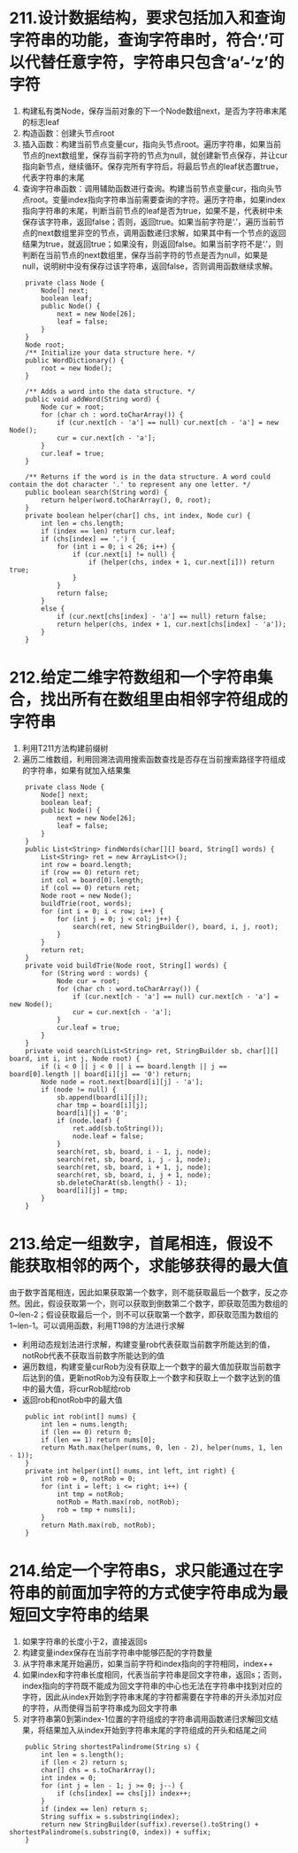 # 211.设计数据结构，要求包括加入和查询字符串的功能，查询字符串时，符合‘.’可以代替任意字符，字符串只包含‘a’-‘z’的字符
1. 构建私有类Node，保存当前对象的下一个Node数组next，是否为字符串末尾的标志leaf
2. 构造函数：创建头节点root
3. 插入函数：构建当前节点变量cur，指向头节点root。遍历字符串，如果当前节点的next数组里，保存当前字符的节点为null，就创建新节点保存，并让cur指向新节点，继续循环。保存完所有字符后，将最后节点的leaf状态置true，代表字符串的末尾
4. 查询字符串函数：调用辅助函数进行查询。构建当前节点变量cur，指向头节点root。变量index指向字符串当前需要查询的字符。遍历字符串，如果index指向字符串的末尾，判断当前节点的leaf是否为true，如果不是，代表树中未保存该字符串，返回false；否则，返回true。如果当前字符是‘.’，遍历当前节点的next数组里非空的节点，调用函数递归求解，如果其中有一个节点的返回结果为true，就返回true；如果没有，则返回false。如果当前字符不是‘.’，则判断在当前节点的next数组里，保存当前字符的节点是否为null，如果是null，说明树中没有保存过该字符串，返回false，否则调用函数继续求解。

```
    private class Node {
        Node[] next;
        boolean leaf;
        public Node() {
            next = new Node[26];
            leaf = false;
        }
    }
    Node root;
    /** Initialize your data structure here. */
    public WordDictionary() {
        root = new Node();
    }
    
    /** Adds a word into the data structure. */
    public void addWord(String word) {
        Node cur = root;
        for (char ch : word.toCharArray()) {
            if (cur.next[ch - 'a'] == null) cur.next[ch - 'a'] = new Node();
            cur = cur.next[ch - 'a'];
        }
        cur.leaf = true;
    }
    
    /** Returns if the word is in the data structure. A word could contain the dot character '.' to represent any one letter. */
    public boolean search(String word) {
        return helper(word.toCharArray(), 0, root);
    }
    private boolean helper(char[] chs, int index, Node cur) {
        int len = chs.length;
        if (index == len) return cur.leaf;
        if (chs[index] == '.') {
            for (int i = 0; i < 26; i++) {
                if (cur.next[i] != null) {
                    if (helper(chs, index + 1, cur.next[i])) return true;
                }
            }
            return false;
        }
        else {
            if (cur.next[chs[index] - 'a'] == null) return false;
            return helper(chs, index + 1, cur.next[chs[index] - 'a']);
        }
    }
```

# 212.给定二维字符数组和一个字符串集合，找出所有在数组里由相邻字符组成的字符串
1. 利用T211方法构建前缀树
2. 遍历二维数组，利用回溯法调用搜索函数查找是否存在当前搜索路径字符组成的字符串，如果有就加入结果集
```
    private class Node {
        Node[] next;
        boolean leaf;
        public Node() {
            next = new Node[26];
            leaf = false;
        }
    }
    public List<String> findWords(char[][] board, String[] words) {
        List<String> ret = new ArrayList<>();
        int row = board.length;
        if (row == 0) return ret;
        int col = board[0].length;
        if (col == 0) return ret;
        Node root = new Node();
        buildTrie(root, words);
        for (int i = 0; i < row; i++) {
            for (int j = 0; j < col; j++) {
                search(ret, new StringBuilder(), board, i, j, root);
            }
        }
        return ret;
    }
    private void buildTrie(Node root, String[] words) {
        for (String word : words) {
            Node cur = root;
            for (char ch : word.toCharArray()) {
                if (cur.next[ch - 'a'] == null) cur.next[ch - 'a'] = new Node();
                cur = cur.next[ch - 'a'];
            }
            cur.leaf = true;
        }
    }
    private void search(List<String> ret, StringBuilder sb, char[][] board, int i, int j, Node root) {
        if (i < 0 || j < 0 || i == board.length || j == board[0].length || board[i][j] == '0') return;
        Node node = root.next[board[i][j] - 'a'];
        if (node != null) {
            sb.append(board[i][j]);
            char tmp = board[i][j];
            board[i][j] = '0';
            if (node.leaf) {
                ret.add(sb.toString());
                node.leaf = false;
            }
            search(ret, sb, board, i - 1, j, node);
            search(ret, sb, board, i, j - 1, node);
            search(ret, sb, board, i + 1, j, node);
            search(ret, sb, board, i, j + 1, node);
            sb.deleteCharAt(sb.length() - 1);
            board[i][j] = tmp;
        }
    }
```

# 213.给定一组数字，首尾相连，假设不能获取相邻的两个，求能够获得的最大值

由于数字首尾相连，因此如果获取第一个数字，则不能获取最后一个数字，反之亦然。因此，假设获取第一个，则可以获取到倒数第二个数字，即获取范围为数组的0~len-2；假设获取最后一个，则不可以获取第一个数字，即获取范围为数组的1~len-1。可以调用函数，利用T198的方法进行求解

+ 利用动态规划法进行求解，构建变量rob代表获取当前数字所能达到的值，notRob代表不获取当前数字所能达到的值
+ 遍历数组，构建变量curRob为没有获取上一个数字的最大值加获取当前数字后达到的值，更新notRob为没有获取上一个数字和获取上一个数字达到的值中的最大值，将curRob赋给rob
+ 返回rob和notRob中的最大值
```
    public int rob(int[] nums) {
        int len = nums.length;
        if (len == 0) return 0;
        if (len == 1) return nums[0];
        return Math.max(helper(nums, 0, len - 2), helper(nums, 1, len - 1));
    }
    private int helper(int[] nums, int left, int right) {
        int rob = 0, notRob = 0;
        for (int i = left; i <= right; i++) {
            int tmp = notRob;
            notRob = Math.max(rob, notRob);
            rob = tmp + nums[i];
        }
        return Math.max(rob, notRob);
    }
```

# 214.给定一个字符串S，求只能通过在字符串的前面加字符的方式使字符串成为最短回文字符串的结果
1. 如果字符串的长度小于2，直接返回s
2. 构建变量index保存在当前字符串中能够匹配的字符数量
3. 从字符串末尾开始遍历，如果当前字符和index指向的字符相同，index++
4. 如果index和字符串长度相同，代表当前字符串是回文字符串，返回s；否则，index指向的字符既不能成为回文字符串的中心也无法在字符串中找到对应的字符，因此从index开始到字符串末尾的字符都需要在字符串的开头添加对应的字符，从而使得当前字符串成为回文字符串
5. 对字符串第0到第index-1位置的字符组成的字符串调用函数递归求解回文结果，将结果加入从index开始到字符串末尾的字符组成的开头和结尾之间
```
    public String shortestPalindrome(String s) {
        int len = s.length();
        if (len < 2) return s;
        char[] chs = s.toCharArray();
        int index = 0;
        for (int j = len - 1; j >= 0; j--) {
            if (chs[index] == chs[j]) index++;
        }
        if (index == len) return s;
        String suffix = s.substring(index);
        return new StringBuilder(suffix).reverse().toString() + shortestPalindrome(s.substring(0, index)) + suffix;
    }
```

